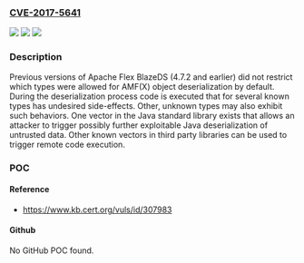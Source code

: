 ### [CVE-2017-5641](https://cve.mitre.org/cgi-bin/cvename.cgi?name=CVE-2017-5641)
![](https://img.shields.io/static/v1?label=Product&message=Apache%20Flex%20Blaze%20DS&color=blue)
![](https://img.shields.io/static/v1?label=Version&message=n%2Fa&color=blue)
![](https://img.shields.io/static/v1?label=Vulnerability&message=Information%20Disclosure&color=brighgreen)

### Description

Previous versions of Apache Flex BlazeDS (4.7.2 and earlier) did not restrict which types were allowed for AMF(X) object deserialization by default. During the deserialization process code is executed that for several known types has undesired side-effects. Other, unknown types may also exhibit such behaviors. One vector in the Java standard library exists that allows an attacker to trigger possibly further exploitable Java deserialization of untrusted data. Other known vectors in third party libraries can be used to trigger remote code execution.

### POC

#### Reference
- https://www.kb.cert.org/vuls/id/307983

#### Github
No GitHub POC found.

